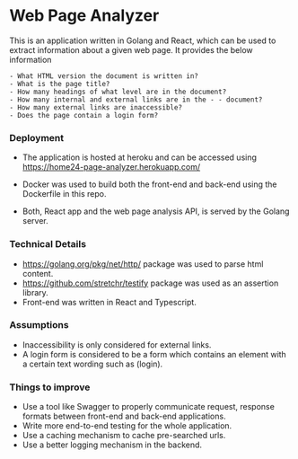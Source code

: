 # Web Page Analyzer

This is an application written in Golang and React, which can be used to extract information about a given web page. It provides the below information </br>

    - What HTML version the document is written in?
    - What is the page title?
    - How many headings of what level are in the document?
    - How many internal and external links are in the - - document?
    - How many external links are inaccessible?
    - Does the page contain a login form?

### Deployment

- The application is hosted at heroku and can be accessed using https://home24-page-analyzer.herokuapp.com/

- Docker was used to build both the front-end and back-end using the Dockerfile in this repo.
- Both, React app and the web page analysis API, is served by the Golang server.

### Technical Details

- https://golang.org/pkg/net/http/ package was used to parse html content.
- https://github.com/stretchr/testify package was used as an assertion library.
- Front-end was written in React and Typescript.

### Assumptions

- Inaccessibility is only considered for external links.
- A login form is considered to be a form which contains an element with a certain text wording such as (login).

### Things to improve

- Use a tool like Swagger to properly communicate request, response formats between front-end and
  back-end applications.
- Write more end-to-end testing for the whole application.
- Use a caching mechanism to cache pre-searched urls.
- Use a better logging mechanism in the backend.
